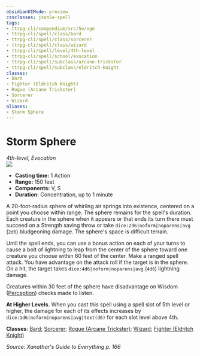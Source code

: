 ```yaml
---
obsidianUIMode: preview
cssclasses: json5e-spell
tags:
- ttrpg-cli/compendium/src/5e/xge
- ttrpg-cli/spell/class/bard
- ttrpg-cli/spell/class/sorcerer
- ttrpg-cli/spell/class/wizard
- ttrpg-cli/spell/level/4th-level
- ttrpg-cli/spell/school/evocation
- ttrpg-cli/spell/subclass/arcane-trickster
- ttrpg-cli/spell/subclass/eldritch-knight
classes:
- Bard
- Fighter (Eldritch Knight)
- Rogue (Arcane Trickster)
- Sorcerer
- Wizard
aliases:
- Storm Sphere
---
```

# Storm Sphere
*4th-level, Evocation*  
![](/3-Mechanics/CLI/Compendium/spells/img/storm-sphere.webp#right)

- **Casting time:** 1 Action
- **Range:** 150 feet
- **Components:** V, S
- **Duration:** Concentration, up to 1 minute

A 20-foot-radius sphere of whirling air springs into existence, centered on a point you choose within range. The sphere remains for the spell's duration. Each creature in the sphere when it appears or that ends its turn there must succeed on a Strength saving throw or take `dice:2d6|noform|noparens|avg` (`2d6`) bludgeoning damage. The sphere's space is difficult terrain.

Until the spell ends, you can use a bonus action on each of your turns to cause a bolt of lightning to leap from the center of the sphere toward one creature you choose within 60 feet of the center. Make a ranged spell attack. You have advantage on the attack roll if the target is in the sphere. On a hit, the target takes `dice:4d6|noform|noparens|avg` (`4d6`) lightning damage.

Creatures within 30 feet of the sphere have disadvantage on Wisdom ([Perception](/3-Mechanics/CLI/Rules/skills.md#Perception)) checks made to listen.

**At Higher Levels.** When you cast this spell using a spell slot of 5th level or higher, the damage for each of its effects increases by `dice:1d6|noform|noparens|avg|text(d6)` for each slot level above 4th.

**Classes**: [Bard](/3-Mechanics/CLI/Compendium/lists/list-spells-classes-bard.md); [Sorcerer](/3-Mechanics/CLI/Compendium/lists/list-spells-classes-sorcerer.md); [Rogue (Arcane Trickster)](/3-Mechanics/CLI/Compendium/lists/list-spells-classes-arcane-trickster.md); [Wizard](/3-Mechanics/CLI/Compendium/lists/list-spells-classes-wizard.md); [Fighter (Eldritch Knight)](/3-Mechanics/CLI/Compendium/lists/list-spells-classes-eldritch-knight.md)

*Source: Xanathar's Guide to Everything p. 166*